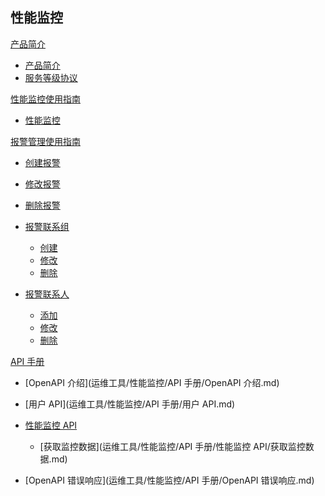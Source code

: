 ## 性能监控

[产品简介]()

* [产品简介](运维工具/性能监控/产品简介/性能监控产品简介)
* [服务等级协议](运维工具/性能监控/产品简介/性能监控服务等级协议（SLA）.md)

[性能监控使用指南]()

* [性能监控](运维工具/性能监控/性能监控使用指南/性能监控.md)

[报警管理使用指南]()

* [创建报警](运维工具/性能监控/报警管理使用指南/创建报警.md)
* [修改报警](运维工具/性能监控/报警管理使用指南/修改报警.md)
* [删除报警](运维工具/性能监控/报警管理使用指南/删除报警.md)
* [报警联系组]()

	* [创建](运维工具/性能监控/报警管理使用指南/报警联系组/创建报警联系组.md)
	* [修改](运维工具/性能监控/报警管理使用指南/报警联系组/修改报警联系组.md)
	* [删除](运维工具/性能监控/报警管理使用指南/报警联系组/删除报警联系组.md)
* [报警联系人]()

	* [添加](运维工具/性能监控/报警管理使用指南/报警联系人/添加报警联系人.md)
	* [修改](运维工具/性能监控/报警管理使用指南/报警联系人/修改报警联系人.md)
	* [删除](运维工具/性能监控/报警管理使用指南/报警联系人/删除报警联系人.md)

[API 手册]()

* [OpenAPI 介绍](运维工具/性能监控/API 手册/OpenAPI 介绍.md)
* [用户 API](运维工具/性能监控/API 手册/用户 API.md)
* [性能监控 API]()

  * [获取监控数据](运维工具/性能监控/API 手册/性能监控 API/获取监控数据.md)
* [OpenAPI 错误响应](运维工具/性能监控/API 手册/OpenAPI 错误响应.md)